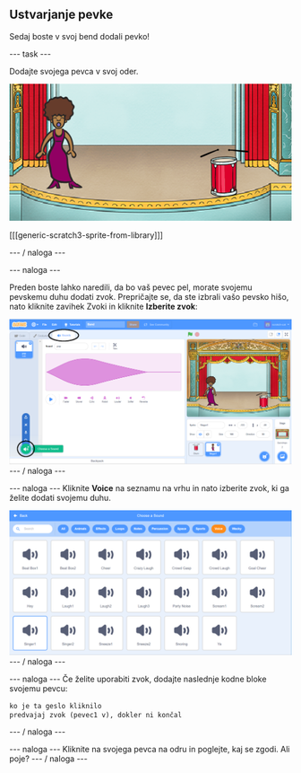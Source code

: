 ## Ustvarjanje pevke

Sedaj boste v svoj bend dodali pevko!

\--- task \---

Dodajte svojega pevca v svoj oder.

![screenshot](images/band-singer-mic.png)

[[[generic-scratch3-sprite-from-library]]]

\--- / naloga \---

\--- naloga \---

Preden boste lahko naredili, da bo vaš pevec pel, morate svojemu pevskemu duhu dodati zvok. Prepričajte se, da ste izbrali vašo pevsko hišo, nato kliknite zavihek Zvoki in kliknite **Izberite zvok**:

![posnetek zaslona](images/band-import-sound-annotated.png) \--- / naloga \---

\--- naloga \--- Kliknite **Voice** na seznamu na vrhu in nato izberite zvok, ki ga želite dodati svojemu duhu.

![posnetek zaslona](images/band-choose-sound.png) \--- / naloga \---

\--- naloga \--- Če želite uporabiti zvok, dodajte naslednje kodne bloke svojemu pevcu:

```blocks3
ko je ta geslo kliknilo
predvajaj zvok (pevec1 v), dokler ni končal
```

\--- / naloga \---

\--- naloga \--- Kliknite na svojega pevca na odru in poglejte, kaj se zgodi. Ali poje? \--- / naloga \---